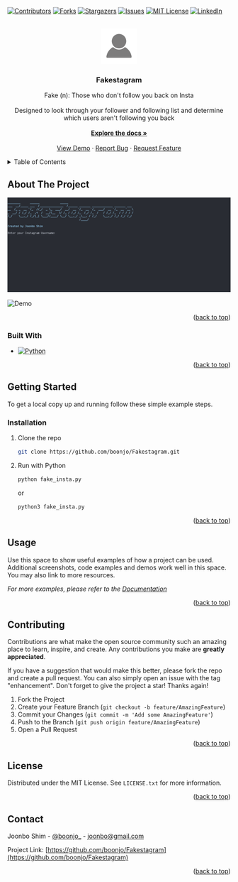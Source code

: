 <div id="top"></div>

[![Contributors][contributors-shield]][contributors-url]
[![Forks][forks-shield]][forks-url]
[![Stargazers][stars-shield]][stars-url]
[![Issues][issues-shield]][issues-url]
[![MIT License][license-shield]][license-url]
[![LinkedIn][linkedin-shield]][linkedin-url]



<!-- PROJECT LOGO -->
<br />
<div align="center">
  <a href="https://github.com/boonjo/Fakestagram">
    <img src="images/logo.png" alt="Logo" width="80" height="80">
  </a>

<h3 align="center">Fakestagram</h3>

  <p align="center">
    Fake (n): Those who don't follow you back on Insta
    <br />
    <br />
    Designed to look through your follower and following list and determine which users aren't following you back
    <br />
    <br />
    <a href="https://github.com/boonjo/Fakestagram"><strong>Explore the docs »</strong></a>
    <br />
    <br />
    <a href="https://github.com/boonjo/Fakestagram">View Demo</a>
    ·
    <a href="https://github.com/boonjo/Fakestagram/issues">Report Bug</a>
    ·
    <a href="https://github.com/boonjo/Fakestagram/issues">Request Feature</a>
  </p>
</div>



<!-- TABLE OF CONTENTS -->
<details>
  <summary>Table of Contents</summary>
  <ol>
    <li>
      <a href="#about-the-project">About The Project</a>
      <ul>
        <li><a href="#built-with">Built With</a></li>
      </ul>
    </li>
    <li>
      <a href="#getting-started">Getting Started</a>
      <ul>
        <li><a href="#installation">Installation</a></li>
      </ul>
    </li>
    <li><a href="#usage">Usage</a></li>
    <li><a href="#contributing">Contributing</a></li>
    <li><a href="#license">License</a></li>
    <li><a href="#contact">Contact</a></li>
  </ol>
</details>



<!-- ABOUT THE PROJECT -->
## About The Project

[![Fakestagram Screen Shot][product-screenshot]](https://github.com/boonjo/Fakestagram)

<img src="images/demo.gif" alt="Demo" width="1100" height="400">

<p align="right">(<a href="#top">back to top</a>)</p>



### Built With

* [![Python][Python]][Python-url]

<p align="right">(<a href="#top">back to top</a>)</p>


<!-- GETTING STARTED -->
## Getting Started

To get a local copy up and running follow these simple example steps.

### Installation

1. Clone the repo
   ```sh
   git clone https://github.com/boonjo/Fakestagram.git
   ```
2. Run with Python
    ```bash
    python fake_insta.py
    ```
    or
    ```bash
    python3 fake_insta.py
    ```

<p align="right">(<a href="#top">back to top</a>)</p>



<!-- USAGE EXAMPLES -->
## Usage

Use this space to show useful examples of how a project can be used. Additional screenshots, code examples and demos work well in this space. You may also link to more resources.

_For more examples, please refer to the [Documentation](https://github.com/boonjo/Fakestagram)_

<p align="right">(<a href="#top">back to top</a>)</p>



<!-- CONTRIBUTING -->
## Contributing

Contributions are what make the open source community such an amazing place to learn, inspire, and create. Any contributions you make are **greatly appreciated**.

If you have a suggestion that would make this better, please fork the repo and create a pull request. You can also simply open an issue with the tag "enhancement".
Don't forget to give the project a star! Thanks again!

1. Fork the Project
2. Create your Feature Branch (`git checkout -b feature/AmazingFeature`)
3. Commit your Changes (`git commit -m 'Add some AmazingFeature'`)
4. Push to the Branch (`git push origin feature/AmazingFeature`)
5. Open a Pull Request

<p align="right">(<a href="#top">back to top</a>)</p>



<!-- LICENSE -->
## License

Distributed under the MIT License. See `LICENSE.txt` for more information.

<p align="right">(<a href="#top">back to top</a>)</p>


 
<!-- CONTACT -->
## Contact

Joonbo Shim - [@boonjo_](https://twitter.com/boonjo_) - joonbo@gmail.com

Project Link: [https://github.com/boonjo/Fakestagram](https://github.com/boonjo/Fakestagram)

<p align="right">(<a href="#top">back to top</a>)</p>



<!-- MARKDOWN LINKS & IMAGES -->
<!-- https://www.markdownguide.org/basic-syntax/#reference-style-links -->
[contributors-shield]: https://img.shields.io/github/contributors/boonjo/Fakestagram.svg?style=for-the-badge
[contributors-url]: https://github.com/boonjo/Fakestagram/graphs/contributors
[forks-shield]: https://img.shields.io/github/forks/boonjo/Fakestagram.svg?style=for-the-badge
[forks-url]: https://github.com/boonjo/Fakestagram/network/members
[stars-shield]: https://img.shields.io/github/stars/boonjo/Fakestagram.svg?style=for-the-badge
[stars-url]: https://github.com/boonjo/Fakestagram/stargazers
[issues-shield]: https://img.shields.io/github/issues/boonjo/Fakestagram.svg?style=for-the-badge
[issues-url]: https://github.com/boonjo/Fakestagram/issues
[license-shield]:https://img.shields.io/github/license/boonjo/Fakestagram.svg?style=for-the-badge
[license-url]: https://github.com/boonjo/Fakestagram/blob/main/LICENSE
[linkedin-shield]: https://img.shields.io/badge/-LinkedIn-black.svg?style=for-the-badge&logo=linkedin&colorB=555
[linkedin-url]: https://www.linkedin.com/in/joonbo-shim-49a392197/
[product-screenshot]: images/screenshot.png
[Python]: https://img.shields.io/badge/Python-3776AB?style=for-the-badge&logo=python&logoColor=white
[Python-url]: https://www.python.org

